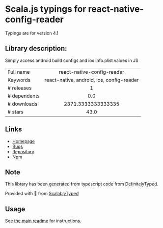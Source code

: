 
# Scala.js typings for react-native-config-reader

Typings are for version 4.1

## Library description:
Simply access android build configs and ios info.plist values in JS

|                    |                 |
| ------------------ | :-------------: |
| Full name          | react-native-config-reader |
| Keywords           | react-native, android, ios, config-reader |
| # releases         | 1 |
| # dependents       | 0.0 |
| # downloads        | 2371.3333333333335 |
| # stars            | 43.0 |

## Links
- [Homepage](https://github.com/csath/react-native-config-reader#readme)
- [Bugs](https://github.com/csath/react-native-config-reader/issues)
- [Repository](https://github.com/csath/react-native-config-reader)
- [Npm](https://www.npmjs.com/package/react-native-config-reader)
    


## Note
This library has been generated from typescript code from [DefinitelyTyped](https://definitelytyped.org).

Provided with :purple_heart: from [ScalablyTyped](https://github.com/oyvindberg/ScalablyTyped)

## Usage
See [the main readme](../../readme.md) for instructions.


